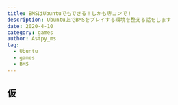 ```yaml
---
title: BMSはUbuntuでもできる！しかも専コンで！
description: Ubuntu上でBMSをプレイする環境を整える話をします
date: 2020-4-10
category: games
author: Astpy_ms
tag:
  - Ubuntu
  - games
  - BMS
---
```


## 仮